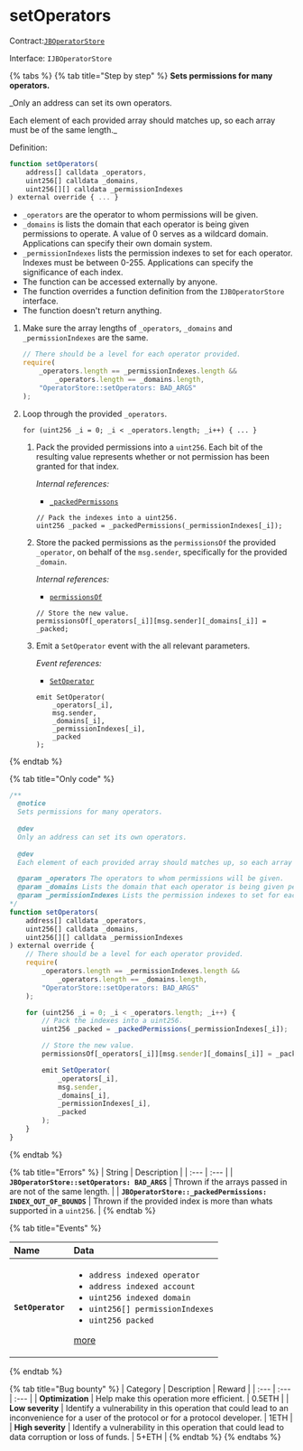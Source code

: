 # setOperators

Contract:[`JBOperatorStore`](../)​‌

Interface: `IJBOperatorStore`

{% tabs %}
{% tab title="Step by step" %}
**Sets permissions for many operators.**

_Only an address can set its own operators.  
  
Each element of each provided array should matches up, so each array must be of the same length._   
  
Definition:

```javascript
function setOperators(
    address[] calldata _operators,
    uint256[] calldata _domains,
    uint256[][] calldata _permissionIndexes
) external override { ... }
```

* `_operators` are the operator to whom permissions will be given.
* `_domains` is lists the domain that each operator is being given permissions to operate. A value of 0 serves as a wildcard domain. Applications can specify their own domain system.
* `_permissionIndexes` lists the permission indexes to set for each operator. Indexes must be between 0-255. Applications can specify the significance of each index.
* The function can be accessed externally by anyone. 
* The function overrides a function definition from the `IJBOperatorStore` interface.
* The function doesn't return anything.

1. Make sure the array lengths of `_operators`, `_domains` and `_permissionIndexes` are the same.

   ```javascript
   // There should be a level for each operator provided.
   require(
       _operators.length == _permissionIndexes.length &&
           _operators.length == _domains.length,
       "OperatorStore::setOperators: BAD_ARGS"
   );
   ```

2. Loop through the provided `_operators`.

   ```text
   for (uint256 _i = 0; _i < _operators.length; _i++) { ... }
   ```

   1. Pack the provided permissions into a `uint256`. Each bit of the resulting value represents whether or not permission has been granted for that index.  


      _Internal references:_

      * [`_packedPermissons`](_packedpermissions.md)

      ```text
      // Pack the indexes into a uint256.
      uint256 _packed = _packedPermissions(_permissionIndexes[_i]);
      ```

   2. Store the packed permissions as the `permissionsOf` the provided `_operator`, on behalf of the `msg.sender`, specifically for the provided `_domain`.  


      _Internal references:_

      * [`permissionsOf`](../properties/permissionsof.md)

      ```text
      // Store the new value.
      permissionsOf[_operators[_i]][msg.sender][_domains[_i]] = _packed;
      ```

   3. Emit a `SetOperator` event with the all relevant parameters.   


      _Event references:_

      * [`SetOperator`](../events/setoperator.md)

      ```text
      emit SetOperator(
          _operators[_i],
          msg.sender,
          _domains[_i],
          _permissionIndexes[_i],
          _packed
      );
      ```
{% endtab %}

{% tab title="Only code" %}
```javascript
/** 
  @notice 
  Sets permissions for many operators.
        
  @dev
  Only an address can set its own operators.
  
  @dev
  Each element of each provided array should matches up, so each array must be of the same length. 

  @param _operators The operators to whom permissions will be given.
  @param _domains Lists the domain that each operator is being given permissions to operate. A value of 0 serves as a wildcard domain. Applications can specify their own domain system.
  @param _permissionIndexes Lists the permission indexes to set for each operator. Indexes must be between 0-255. Applications can specify the significance of each index.
*/
function setOperators(
    address[] calldata _operators,
    uint256[] calldata _domains,
    uint256[][] calldata _permissionIndexes
) external override {
    // There should be a level for each operator provided.
    require(
        _operators.length == _permissionIndexes.length &&
            _operators.length == _domains.length,
        "OperatorStore::setOperators: BAD_ARGS"
    );

    for (uint256 _i = 0; _i < _operators.length; _i++) {
        // Pack the indexes into a uint256.
        uint256 _packed = _packedPermissions(_permissionIndexes[_i]);

        // Store the new value.
        permissionsOf[_operators[_i]][msg.sender][_domains[_i]] = _packed;

        emit SetOperator(
            _operators[_i],
            msg.sender,
            _domains[_i],
            _permissionIndexes[_i],
            _packed
        );
    }
}
```
{% endtab %}

{% tab title="Errors" %}
| String | Description |
| :--- | :--- |
| **`JBOperatorStore::setOperators: BAD_ARGS`** | Thrown if the arrays passed in are not of the same length.  |
| **`JBOperatorStore::_packedPermissions: INDEX_OUT_OF_BOUNDS`** | Thrown if the provided index is more than whats supported in a `uint256`. |
{% endtab %}

{% tab title="Events" %}
<table>
  <thead>
    <tr>
      <th style="text-align:left">Name</th>
      <th style="text-align:left">Data</th>
    </tr>
  </thead>
  <tbody>
    <tr>
      <td style="text-align:left"><b><code>SetOperator</code></b>
      </td>
      <td style="text-align:left">
        <ul>
          <li><code>address indexed operator</code> 
          </li>
          <li><code>address indexed account</code> 
          </li>
          <li><code>uint256 indexed domain</code> 
          </li>
          <li><code>uint256[] permissionIndexes</code> 
          </li>
          <li><code>uint256 packed</code>
          </li>
        </ul>
        <p><a href="../events/setoperator.md">more</a>
        </p>
      </td>
    </tr>
  </tbody>
</table>
{% endtab %}

{% tab title="Bug bounty" %}
| Category | Description | Reward |
| :--- | :--- | :--- |
| **Optimization** | Help make this operation more efficient. | 0.5ETH |
| **Low severity** | Identify a vulnerability in this operation that could lead to an inconvenience for a user of the protocol or for a protocol developer. | 1ETH |
| **High severity** | Identify a vulnerability in this operation that could lead to data corruption or loss of funds. | 5+ETH |
{% endtab %}
{% endtabs %}







